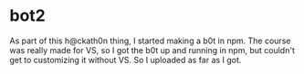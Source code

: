 # bot2
As part of this h@ckath0n thing,
I started making a b0t in npm.
The course was really made for 
VS, so I got the b0t up and running in npm,
but couldn't get to customizing it without VS.
So I uploaded as far as I got.
